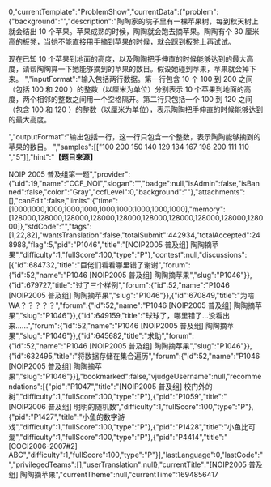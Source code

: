 0,"currentTemplate":"ProblemShow","currentData":{"problem":{"background":"","description":"陶陶家的院子里有一棵苹果树，每到秋天树上就会结出 $10$ 个苹果。苹果成熟的时候，陶陶就会跑去摘苹果。陶陶有个 $30$ 厘米高的板凳，当她不能直接用手摘到苹果的时候，就会踩到板凳上再试试。


现在已知 $10$ 个苹果到地面的高度，以及陶陶把手伸直的时候能够达到的最大高度，请帮陶陶算一下她能够摘到的苹果的数目。假设她碰到苹果，苹果就会掉下来。
","inputFormat":"输入包括两行数据。第一行包含 $10$ 个 $100$ 到 $200$ 之间（包括 $100$ 和 $200$ ）的整数（以厘米为单位）分别表示 $10$ 个苹果到地面的高度，两个相邻的整数之间用一个空格隔开。第二行只包括一个 $100$ 到 $120$ 之间（包含 $100$ 和 $120$ ）的整数（以厘米为单位），表示陶陶把手伸直的时候能够达到的最大高度。

","outputFormat":"输出包括一行，这一行只包含一个整数，表示陶陶能够摘到的苹果的数目。
","samples":[["100 200 150 140 129 134 167 198 200 111
110
","5"]],"hint":"**【题目来源】**

NOIP 2005 普及组第一题","provider":{"uid":19,"name":"CCF_NOI","slogan":"","badge":null,"isAdmin":false,"isBanned":false,"color":"Gray","ccfLevel":0,"background":""},"attachments":[],"canEdit":false,"limits":{"time":[1000,1000,1000,1000,1000,1000,1000,1000,1000,1000],"memory":[128000,128000,128000,128000,128000,128000,128000,128000,128000,128000]},"stdCode":"","tags":[1,22,82],"wantsTranslation":false,"totalSubmit":442934,"totalAccepted":248988,"flag":5,"pid":"P1046","title":"[NOIP2005 普及组] 陶陶摘苹果","difficulty":1,"fullScore":100,"type":"P"},"contest":null,"discussions":[{"id":684732,"title":"巨佬们看看哪里错了谢谢","forum":{"id":52,"name":"P1046 [NOIP2005 普及组] 陶陶摘苹果","slug":"P1046"}},{"id":679727,"title":"过了三个样例","forum":{"id":52,"name":"P1046 [NOIP2005 普及组] 陶陶摘苹果","slug":"P1046"}},{"id":670849,"title":"为啥WA？？？？？","forum":{"id":52,"name":"P1046 [NOIP2005 普及组] 陶陶摘苹果","slug":"P1046"}},{"id":649159,"title":"球球了，哪里错了...没看出来......","forum":{"id":52,"name":"P1046 [NOIP2005 普及组] 陶陶摘苹果","slug":"P1046"}},{"id":645682,"title":"求助","forum":{"id":52,"name":"P1046 [NOIP2005 普及组] 陶陶摘苹果","slug":"P1046"}},{"id":632495,"title":"将数据存储在集合遍历","forum":{"id":52,"name":"P1046 [NOIP2005 普及组] 陶陶摘苹果","slug":"P1046"}}],"bookmarked":false,"vjudgeUsername":null,"recommendations":[{"pid":"P1047","title":"[NOIP2005 普及组] 校门外的树","difficulty":1,"fullScore":100,"type":"P"},{"pid":"P1059","title":"[NOIP2006 普及组] 明明的随机数","difficulty":1,"fullScore":100,"type":"P"},{"pid":"P1427","title":"小鱼的数字游戏","difficulty":1,"fullScore":100,"type":"P"},{"pid":"P1428","title":"小鱼比可爱","difficulty":1,"fullScore":100,"type":"P"},{"pid":"P4414","title":"[COCI2006-2007#2] ABC","difficulty":1,"fullScore":100,"type":"P"}],"lastLanguage":0,"lastCode":"","privilegedTeams":[],"userTranslation":null},"currentTitle":"[NOIP2005 普及组] 陶陶摘苹果","currentTheme":null,"currentTime":1694856417